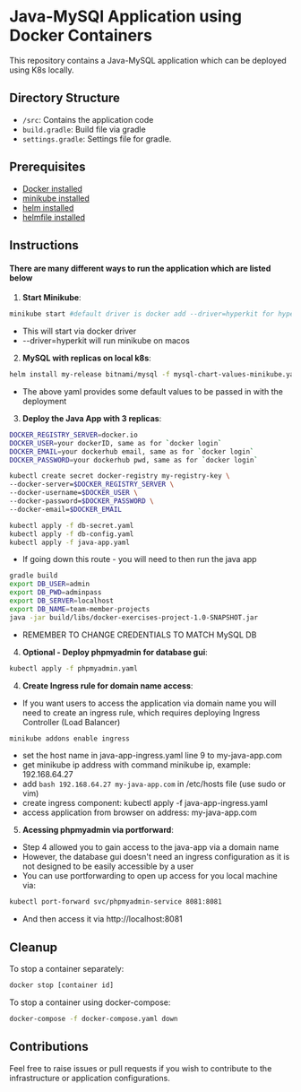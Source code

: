 # Java-MySQl Application using Docker Containers

This repository contains a Java-MySQL application which can be deployed using K8s locally. 

## Directory Structure

- `/src`: Contains the application code
- `build.gradle`: Build file via gradle
- `settings.gradle`: Settings file for gradle.

## Prerequisites

- [Docker installed](https://www.simplilearn.com/tutorials/docker-tutorial/how-to-install-docker-on-ubuntu)
- [minikube installed](https://minikube.sigs.k8s.io/docs/start/)
- [helm installed](https://helm.sh/docs/intro/install/)
- [helmfile installed](https://github.com/helmfile/helmfile)

## Instructions
#### There are many different ways to run the application which are listed below

1. **Start Minikube**:
```bash
minikube start #default driver is docker add --driver=hyperkit for hyperkit
```
- This will start via docker driver 
- --driver=hyperkit will run minikube on macos

2. **MySQL with replicas on local k8s**:
```bash
helm install my-release bitnami/mysql -f mysql-chart-values-minikube.yaml
```
- The above yaml provides some default values to be passed in with the deployment

3. **Deploy the Java App with 3 replicas**:
```bash
DOCKER_REGISTRY_SERVER=docker.io
DOCKER_USER=your dockerID, same as for `docker login`
DOCKER_EMAIL=your dockerhub email, same as for `docker login`
DOCKER_PASSWORD=your dockerhub pwd, same as for `docker login`

kubectl create secret docker-registry my-registry-key \
--docker-server=$DOCKER_REGISTRY_SERVER \
--docker-username=$DOCKER_USER \
--docker-password=$DOCKER_PASSWORD \
--docker-email=$DOCKER_EMAIL

kubectl apply -f db-secret.yaml
kubectl apply -f db-config.yaml
kubectl apply -f java-app.yaml
```
- If going down this route - you will need to then run the java app
```bash
gradle build
export DB_USER=admin
export DB_PWD=adminpass
export DB_SERVER=localhost
export DB_NAME=team-member-projects
java -jar build/libs/docker-exercises-project-1.0-SNAPSHOT.jar
```
- REMEMBER TO CHANGE CREDENTIALS TO MATCH MySQL DB

4. **Optional - Deploy phpmyadmin for database gui**:
```bash
kubectl apply -f phpmyadmin.yaml
```

4. **Create Ingress rule for domain name access**:
- If you want users to access the application via domain name you will need to create an ingress rule, which requires deploying Ingress Controller (Load Balancer)
```bash
minikube addons enable ingress
```
- set the host name in java-app-ingress.yaml line 9 to my-java-app.com
- get minikube ip address with command minikube ip, example: 192.168.64.27
- add ```bash 192.168.64.27 my-java-app.com``` in /etc/hosts file (use sudo or vim)
- create ingress component: kubectl apply -f java-app-ingress.yaml
- access application from browser on address: my-java-app.com

5. **Acessing phpmyadmin via portforward**:
- Step 4 allowed you to gain access to the java-app via a domain name 
- However, the database gui doesn't need an ingress configuration as it is not designed to be easily accessible by a user
- You can use portforwarding to open up access for you local machine via:
```bash
kubectl port-forward svc/phpmyadmin-service 8081:8081
```
- And then access it via http://localhost:8081

## Cleanup

To stop a container separately:
```bash
docker stop [container id]
```

To stop a container using docker-compose:
```bash
docker-compose -f docker-compose.yaml down
```

## Contributions

Feel free to raise issues or pull requests if you wish to contribute to the infrastructure or application configurations.
